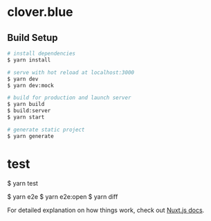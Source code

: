 # clover.blue

## Build Setup

``` bash
# install dependencies
$ yarn install

# serve with hot reload at localhost:3000
$ yarn dev
$ yarn dev:mock

# build for production and launch server
$ yarn build
$ build:server
$ yarn start

# generate static project
$ yarn generate
```

# test
$ yarn test

$ yarn e2e
$ yarn e2e:open
$ yarn diff

For detailed explanation on how things work, check out [Nuxt.js docs](https://nuxtjs.org).
